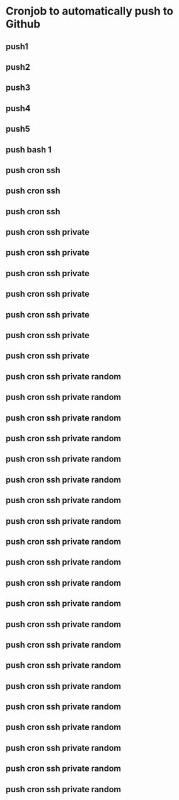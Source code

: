 # Cronjob to automatically push to Github
## push1
## push2
## push3
## push4
## push5
## push bash 1
## push cron ssh
## push cron ssh
## push cron ssh
## push cron ssh private
## push cron ssh private
## push cron ssh private
## push cron ssh private
## push cron ssh private
## push cron ssh private
## push cron ssh private
## push cron ssh private random
## push cron ssh private random
## push cron ssh private random
## push cron ssh private random
## push cron ssh private random
## push cron ssh private random
## push cron ssh private random
## push cron ssh private random
## push cron ssh private random
## push cron ssh private random
## push cron ssh private random
## push cron ssh private random
## push cron ssh private random
## push cron ssh private random
## push cron ssh private random
## push cron ssh private random
## push cron ssh private random
## push cron ssh private random
## push cron ssh private random
## push cron ssh private random
## push cron ssh private random
